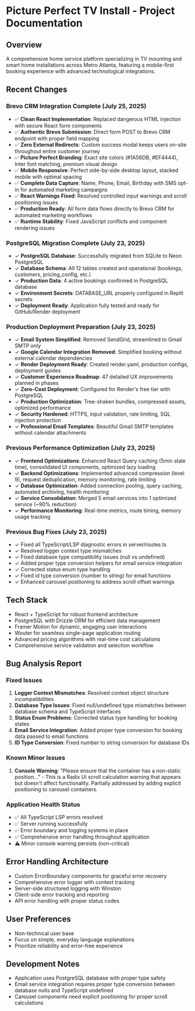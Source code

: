 # Picture Perfect TV Install - Project Documentation

## Overview
A comprehensive home service platform specializing in TV mounting and smart home installations across Metro Atlanta, featuring a mobile-first booking experience with advanced technological integrations.

## Recent Changes
### Brevo CRM Integration Complete (July 25, 2025)
- ✅ **Clean React Implementation**: Replaced dangerous HTML injection with secure React form components
- ✅ **Authentic Brevo Submission**: Direct form POST to Brevo CRM endpoint with proper field mapping
- ✅ **Zero External Redirects**: Custom success modal keeps users on-site throughout entire customer journey
- ✅ **Picture Perfect Branding**: Exact site colors (#1A56DB, #EF4444), Inter font matching, premium visual design
- ✅ **Mobile Responsive**: Perfect side-by-side desktop layout, stacked mobile with optimal spacing
- ✅ **Complete Data Capture**: Name, Phone, Email, Birthday with SMS opt-in for automated marketing campaigns
- ✅ **React Warnings Fixed**: Resolved controlled input warnings and scroll positioning issues
- ✅ **Production Ready**: All form data flows directly to Brevo CRM for automated marketing workflows
- ✅ **Runtime Stability**: Fixed JavaScript conflicts and component rendering issues

### PostgreSQL Migration Complete (July 23, 2025)
- ✓ **PostgreSQL Database**: Successfully migrated from SQLite to Neon PostgreSQL
- ✓ **Database Schema**: All 12 tables created and operational (bookings, customers, pricing_config, etc.)
- ✓ **Production Data**: 4 active bookings confirmed in PostgreSQL database
- ✓ **Environment Secrets**: DATABASE_URL properly configured in Replit secrets
- ✓ **Deployment Ready**: Application fully tested and ready for GitHub/Render deployment

### Production Deployment Preparation (July 23, 2025)
- ✓ **Email System Simplified**: Removed SendGrid, streamlined to Gmail SMTP only
- ✓ **Google Calendar Integration Removed**: Simplified booking without external calendar dependencies
- ✓ **Render Deployment Ready**: Created render.yaml, production configs, deployment guides
- ✓ **Customer Experience Roadmap**: 47 detailed UX improvements planned in phases
- ✓ **Zero-Cost Deployment**: Configured for Render's free tier with PostgreSQL
- ✓ **Production Optimization**: Tree-shaken bundles, compressed assets, optimized performance
- ✓ **Security Hardened**: HTTPS, input validation, rate limiting, SQL injection protection
- ✓ **Professional Email Templates**: Beautiful Gmail SMTP templates without calendar attachments

### Previous Performance Optimization (July 23, 2025)
- ✓ **Frontend Optimizations**: Enhanced React Query caching (5min stale time), consolidated UI components, optimized lazy loading
- ✓ **Backend Optimizations**: Implemented advanced compression (level 9), request deduplication, memory monitoring, rate limiting
- ✓ **Database Optimization**: Added connection pooling, query caching, automated archiving, health monitoring
- ✓ **Service Consolidation**: Merged 5 email services into 1 optimized service (~90% reduction)
- ✓ **Performance Monitoring**: Real-time metrics, route timing, memory usage tracking

### Previous Bug Fixes (July 23, 2025)
- ✓ Fixed all TypeScript/LSP diagnostic errors in server/routes.ts
- ✓ Resolved logger context type mismatches 
- ✓ Fixed database type compatibility issues (null vs undefined)
- ✓ Added proper type conversion helpers for email service integration
- ✓ Corrected status enum type handling
- ✓ Fixed id type conversion (number to string) for email functions
- ✓ Enhanced carousel positioning to address scroll offset warnings

## Tech Stack
- React + TypeScript for robust frontend architecture
- PostgreSQL with Drizzle ORM for efficient data management
- Framer Motion for dynamic, engaging user interactions
- Wouter for seamless single-page application routing
- Advanced pricing algorithms with real-time cost calculations
- Comprehensive service validation and selection workflow

## Bug Analysis Report
### Fixed Issues
1. **Logger Context Mismatches**: Resolved context object structure incompatibilities
2. **Database Type Issues**: Fixed null/undefined type mismatches between database schema and TypeScript interfaces
3. **Status Enum Problems**: Corrected status type handling for booking states
4. **Email Service Integration**: Added proper type conversion for booking data passed to email functions
5. **ID Type Conversion**: Fixed number to string conversion for database IDs

### Known Minor Issues
1. **Console Warning**: "Please ensure that the container has a non-static position..." - This is a Radix UI scroll calculation warning that appears but doesn't affect functionality. Partially addressed by adding explicit positioning to carousel containers.

### Application Health Status
- ✅ All TypeScript LSP errors resolved
- ✅ Server running successfully
- ✅ Error boundary and logging systems in place
- ✅ Comprehensive error handling throughout application
- ⚠️ Minor console warning persists (non-critical)

## Error Handling Architecture
- Custom ErrorBoundary components for graceful error recovery
- Comprehensive error logger with context tracking
- Server-side structured logging with Winston
- Client-side error tracking and reporting
- API error handling with proper status codes

## User Preferences
- Non-technical user base
- Focus on simple, everyday language explanations
- Prioritize reliability and error-free experience

## Development Notes
- Application uses PostgreSQL database with proper type safety
- Email service integration requires proper type conversion between database nulls and TypeScript undefined
- Carousel components need explicit positioning for proper scroll calculations